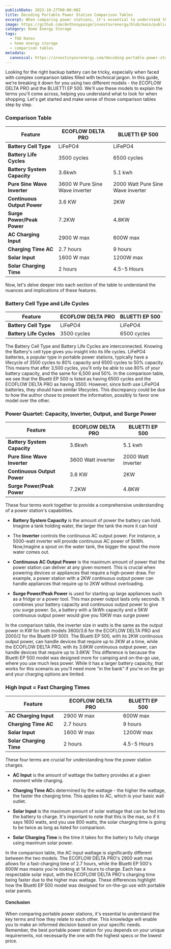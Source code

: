 ```yaml
---
publishDate: 2023-10-27T00:00:00Z
title: Decoding Portable Power Station Comparison Tables
excerpt: When comparing power stations, it's essential to understand the key terms and how they relate to each other. This knowledge will enable you to make an informed decision based on your specific needs.
image: https://github.com/Anthonypaige/investnurenergy/blob/main/public/images/cover-art/HES-3-cover-art.png?raw=true
category: Home Energy Storage
tags:
  - TOU Rates
  - home energy storage
  - comparison tables
metadata:
  canonical: https://investinyourenergy.com/decoding-portable-power-station-comparison-tables
---
```


Looking for the right backup battery can be tricky, especially when faced with complex comparison tables filled with technical jargon. In this guide, we're breaking it down for you using two different models - the ECOFLOW DELTA PRO and the BLUETTI EP 500. We'll use these models to explain the terms you'll come across, helping you understand what to look for when shopping. Let's get started and make sense of those comparison tables step by step.

### **Comparison Table**

| Feature                     | ECOFLOW DELTA PRO              | BLUETTI EP 500                    |
| --------------------------- | ------------------------------ | --------------------------------- |
| **Battery Cell Type**       | LiFePO4                        | LiFePO4                           |
| **Battery Life Cycles**     | 3500 cycles                    | 6500 cycles                       |
| **Battery System Capacity** | 3.6kwh                         | 5.1 kwh                           |
| **Pure Sine Wave Inverter** | 3600 W Pure Sine Wave inverter | 2000 Watt Pure Sine Wave inverter |
| **Continuous Output Power** | 3.6 KW                         | 2KW                               |
| **Surge Power/Peak Power**  | 7.2KW                          | 4.8KW                             |
| **AC Charging Input**       | 2900 W max                     | 600W max                          |
| **Charging Time AC**        | 2.7 hours                      | 9 hours                           |
| **Solar Input**             | 1600 W max                     | 1200W max                         |
| **Solar Charging Time**     | 2 hours                        | 4.5-5 Hours                       |

Now, let's delve deeper into each section of the table to understand the nuances and implications of these features.

### **Battery Cell Type and Life Cycles**

| Feature                 | ECOFLOW DELTA PRO | BLUETTI EP 500 |
| ----------------------- | ----------------- | -------------- |
| **Battery Cell Type**   | LiFePO4           | LiFePO4        |
| **Battery Life Cycles** | 3500 cycles       | 6500 cycles    |

The Battery Cell Type and Battery Life Cycles are interconnected. Knowing the Battery's cell type gives you insight into its life cycles. LiFePO4 batteries, a popular type in portable power stations, typically have a lifecycle of 3500 cycles to 80% capacity and 6500 cycles to 50% capacity. This means that after 3,500 cycles, you'll only be able to use 80% of your battery capacity, and the same for 6,500 and 50%. In the comparison table, we see that the Bluetti EP 500 is listed as having 6500 cycles and the ECOFLOW DELTA PRO as having 3500. However, since both use LiFePO4 batteries, they should have similar lifecycles. This discrepancy could be due to how the author chose to present the information, possibly to favor one model over the other.

### **Power Quartet: Capacity, Inverter, Output, and Surge Power**

| Feature                     | ECOFLOW DELTA PRO  | BLUETTI EP 500     |
| --------------------------- | ------------------ | ------------------ |
| **Battery System Capacity** | 3.6kwh             | 5.1 kwh            |
| **Pure Sine Wave Inverter** | 3600 Watt inverter | 2000 Watt inverter |
| **Continuous Output Power** | 3.6 KW             | 2KW                |
| **Surge Power/Peak Power**  | 7.2KW              | 4.8KW              |

These four terms work together to provide a comprehensive understanding of a power station's capabilities.

- **Battery System Capacity** is the amount of power the battery can hold. Imagine a tank holding water, the larger the tank the more it can hold

- The **Inverter** controls the continuous AC output power. For instance, a 5000-watt inverter will provide continuous AC power of 5kWh. Now,Imagine a spout on the water tank, the bigger the spout the more water comes out.

- **Continuous AC Output Power** is the maximum amount of power that the power station can deliver at any given moment. This is crucial when powering devices or appliances that require a high-power draw. For example, a power station with a 2KW continuous output power can handle appliances that require up to 2KW without overloading.

- **Surge Power/Peak Power** is used for starting up large appliances such as a fridge or a power tool. This max power output lasts only seconds. It combines your battery capacity and continuous output power to give you surge power. So, a battery with a 5kWh capacity and a 5KW continuous output power would give you 10KW max surge power

In the comparison table, the inverter size in watts is the same as the output power in KW for both models 3600/3.6 for the ECOFLOW DELTA PRO and 2000/2 for the Bluetti EP 500). The Bluetti EP 500, with its 2KW continuous output power, can handle devices that require up to 2KW at a time, while the ECOFLOW DELTA PRO, with its 3.6KW continuous output power, can handle devices that require up to 3.6KW. This difference is because the Bluetti EP 500 model was designed more for camping and on-the-go use, where you use much less power. While it has a larger battery capacity, that works for this scenario as you'll need more "in the bank" if you're on the go and your charging options are limited.

### **High Input = Fast Charging Times**

| Feature                 | ECOFLOW DELTA PRO | BLUETTI EP 500 |
| ----------------------- | ----------------- | -------------- |
| **AC Charging Input**   | 2900 W max        | 600W max       |
| **Charging Time AC**    | 2.7 hours         | 9 hours        |
| **Solar Input**         | 1600 W max        | 1200W max      |
| **Solar Charging Time** | 2 hours           | 4.5-5 Hours    |

These four terms are crucial for understanding how the power station charges.

- **AC Input** is the amount of wattage the battery provides at a given moment while charging.

- **Charging Time AC**s determined by the wattage - the higher the wattage, the faster the charging time. This applies to AC, which is your basic wall outlet.

- **Solar Input** is the maximum amount of solar wattage that can be fed into the battery to charge. It's important to note that this is the max, so if it says 1600 watts, and you use 800 watts, the solar charging time is going to be twice as long as listed for comparison.

- **Solar Charging Time** is the time it takes for the battery to fully charge using maximum solar power.

In the comparison table, the AC input wattage is significantly different between the two models. The ECOFLOW DELTA PRO's 2900 watt max allows for a fast-charging time of 2.7 hours, while the Bluetti EP 500's 600W max means you're looking at 14 hours to charge. Each has a respectable solar input, with the ECOFLOW DELTA PRO's charging time being faster due to the higher max wattage. These differences highlight how the Bluetti EP 500 model was designed for on-the-go use with portable solar panels.

#### **Conclusion**

When comparing portable power stations, it's essential to understand the key terms and how they relate to each other. This knowledge will enable you to make an informed decision based on your specific needs. Remember, the best portable power station for you depends on your unique requirements, not necessarily the one with the highest specs or the lowest price.
